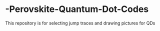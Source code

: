 # -Perovskite-Quantum-Dot-Codes
This repository is for selecting jump traces and drawing pictures for QDs
